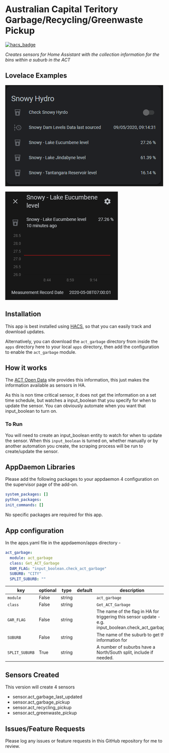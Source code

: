 # Australian Capital Teritory Garbage/Recycling/Greenwaste Pickup
[![hacs_badge](https://img.shields.io/badge/HACS-Default-orange.svg?style=for-the-badge)](https://github.com/custom-components/hacs)

_Creates sensors for Home Assistant with the collection information for the bins within a suburb in the ACT_


## Lovelace Examples

![Example of the entities in Lovelace](https://github.com/simonhq/act_garbage/blob/master/act_garbage_entities.PNG)

![An Entity has date informaiton](https://github.com/simonhq/act_garbage/blob/master/act_garbage_entity.PNG)

## Installation

This app is best installed using
[HACS](https://github.com/custom-components/hacs), so that you can easily track
and download updates.

Alternatively, you can download the `act_garbage` directory from inside the `apps` directory here to your
local `apps` directory, then add the configuration to enable the `act_garbage` module.

## How it works

The [ACT Open Data](https://www.data.act.gov.au/Community-Services/ACT-Suburb-Next-Garbage-Recycling-and-Green-Waste-/jzzy-44un) site provides this information, 
this just makes the information available as sensors in HA.

As this is non time critical sensor, it does not get the information on a set time schedule, but watches a input_boolean that you 
specify for when to update the sensor. You can obviously automate when you want that input_boolean to turn on.

### To Run

You will need to create an input_boolean entity to watch for when to update the sensor. When this
`input_boolean` is turned on, whether manually or by another automation you
create, the scraping process will be run to create/update the sensor.

## AppDaemon Libraries

Please add the following packages to your appdaemon 4 configuration on the supervisor page of the add-on.

``` yaml
system_packages: []
python_packages:
init_commands: []
```

No specific packages are required for this app.

## App configuration

In the apps.yaml file in the appdaemon/apps directory - 

```yaml
act_garbage:
  module: act_garbage
  class: Get_ACT_Garbage
  DAM_FLAG: "input_boolean.check_act_garbage"
  SUBURB: "CITY"
  SPLIT_SUBURB: ""
```

key | optional | type | default | description
-- | -- | -- | -- | --
`module` | False | string | | `act_garbage`
`class` | False | string | | `Get_ACT_Garbage`
`GAR_FLAG` | False | string | | The name of the flag in HA for triggering this sensor update - e.g. input_boolean.check_act_garbage
`SUBURB` | False | string | | The name of the suburb to get the information for
`SPLIT_SUBURB` | True | string | | A number of suburbs have a North/South split, include if needed.

## Sensors Created

This version will create 4 sensors

* sensor.act_garbage_last_updated
* sensor.act_garbage_pickup
* sensor.act_recycling_pickup
* sensor.act_greenwaste_pickup

## Issues/Feature Requests

Please log any issues or feature requests in this GitHub repository for me to review.